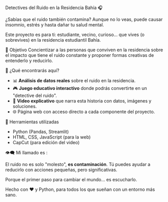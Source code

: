Detectives del Ruido en la Residencia Bahía 🎧

¿Sabías que el ruido también contamina? Aunque no lo veas, puede causar insomnio, estrés y hasta dañar tu salud mental.

Este proyecto es para ti: estudiante, vecino, curioso... que vives (o sobrevives) en la residencia estudiantil Bahía.

🎯 Objetivo
Concientizar a las personas que conviven en la residencia sobre el impacto que tiene el ruido constante y proponer formas creativas de entenderlo y reducirlo.

🧰 ¿Qué encontrarás aquí?

- 📊 **Análisis de datos reales** sobre el ruido en la residencia.
- 🎮 **Juego educativo interactivo** donde podrás convertirte en un "detective del ruido".
- 🎥 **Video explicativo** que narra esta historia con datos, imágenes y soluciones.
- 🌐 Página web con acceso directo a cada componente del proyecto.
  
🔧 Herramientas utilizadas
- Python (Pandas, Streamlit)
- HTML, CSS, JavaScript (para la web)
- CapCut (para edición del video)

👁️‍🗨️ Mi llamado es :

El ruido no es solo "molesto", ****es contaminación****. Tú puedes ayudar a reducirlo con acciones pequeñas, pero significativas.

Porque el primer paso para cambiar el mundo... es escucharlo.

Hecho con ❤️ y Python, para todos los que sueñan con un entorno más sano.